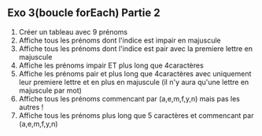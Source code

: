 ## Exo 3(boucle forEach) Partie 2
1. Créer un tableau avec 9 prénoms
2. Affiche tous les prénoms dont l'indice est impair en majuscule
3. Affiche tous les prénoms dont l'indice est pair avec la premiere lettre en majuscule
4. Affiche les prénoms impair ET plus long que 4caractères
5. Affiche les prénoms pair et plus long que 4caractères avec uniquement leur premiere lettre et en plus en majuscule (il n'y aura qu'une lettre en majuscule par mot)
6. Affiche tous les prénoms commencant par (a,e,m,f,y,n) mais pas les autres !
7. Affiche tous les prénoms plus long que 5 caractères et commencant par (a,e,m,f,y,n) 
